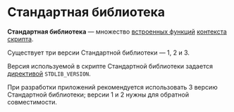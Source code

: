 # Стандартная библиотека

**Стандартная библиотека** — множество [встроенных функций](/ride/functions/built-in-functions.md) [контекста скрипта](/ride/script/script-context.md).

Существует три версии Стандартной библиотеки — 1, 2 и 3.

Версия используемой в скрипте Стандартной библиотеки задается [директивой](/ride/script/directives.md) `STDLIB_VERSION`.

При разработки приложений рекомендуется использовать 3 версию Стандартной библиотеки; версии 1 и 2 нужны для обратной совместимости.
